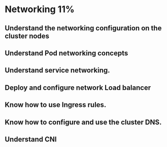 <h1>Networking 11%</h1>

<h2>Understand the networking configuration on the cluster nodes</h2>

<h2>Understand Pod networking concepts</h2>

<h2>Understand service networking.</h2>

<h2>Deploy and configure network Load balancer</h2>

<h2>Know how to use Ingress rules.</h2>

<h2>Know how to configure and use the cluster DNS.</h2>

<h2>Understand CNI</h2>